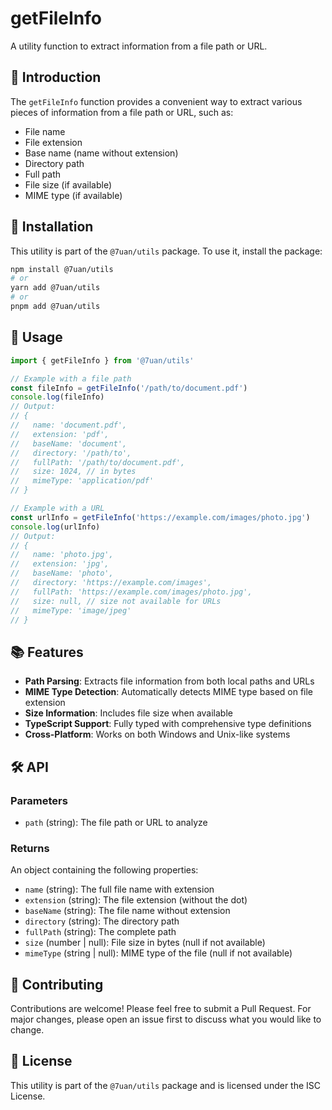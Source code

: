 # getFileInfo

A utility function to extract information from a file path or URL.

## 💫 Introduction

The `getFileInfo` function provides a convenient way to extract various pieces of information from a file path or URL, such as:

- File name
- File extension
- Base name (name without extension)
- Directory path
- Full path
- File size (if available)
- MIME type (if available)

## 🚀 Installation

This utility is part of the `@7uan/utils` package. To use it, install the package:

```bash
npm install @7uan/utils
# or
yarn add @7uan/utils
# or
pnpm add @7uan/utils
```

## 📖 Usage

```typescript
import { getFileInfo } from '@7uan/utils'

// Example with a file path
const fileInfo = getFileInfo('/path/to/document.pdf')
console.log(fileInfo)
// Output:
// {
//   name: 'document.pdf',
//   extension: 'pdf',
//   baseName: 'document',
//   directory: '/path/to',
//   fullPath: '/path/to/document.pdf',
//   size: 1024, // in bytes
//   mimeType: 'application/pdf'
// }

// Example with a URL
const urlInfo = getFileInfo('https://example.com/images/photo.jpg')
console.log(urlInfo)
// Output:
// {
//   name: 'photo.jpg',
//   extension: 'jpg',
//   baseName: 'photo',
//   directory: 'https://example.com/images',
//   fullPath: 'https://example.com/images/photo.jpg',
//   size: null, // size not available for URLs
//   mimeType: 'image/jpeg'
// }
```

## 📚 Features

- **Path Parsing**: Extracts file information from both local paths and URLs
- **MIME Type Detection**: Automatically detects MIME type based on file extension
- **Size Information**: Includes file size when available
- **TypeScript Support**: Fully typed with comprehensive type definitions
- **Cross-Platform**: Works on both Windows and Unix-like systems

## 🛠️ API

### Parameters

- `path` (string): The file path or URL to analyze

### Returns

An object containing the following properties:

- `name` (string): The full file name with extension
- `extension` (string): The file extension (without the dot)
- `baseName` (string): The file name without extension
- `directory` (string): The directory path
- `fullPath` (string): The complete path
- `size` (number | null): File size in bytes (null if not available)
- `mimeType` (string | null): MIME type of the file (null if not available)

## 🤝 Contributing

Contributions are welcome! Please feel free to submit a Pull Request. For major changes, please open an issue first to discuss what you would like to change.

## 📄 License

This utility is part of the `@7uan/utils` package and is licensed under the ISC License.
